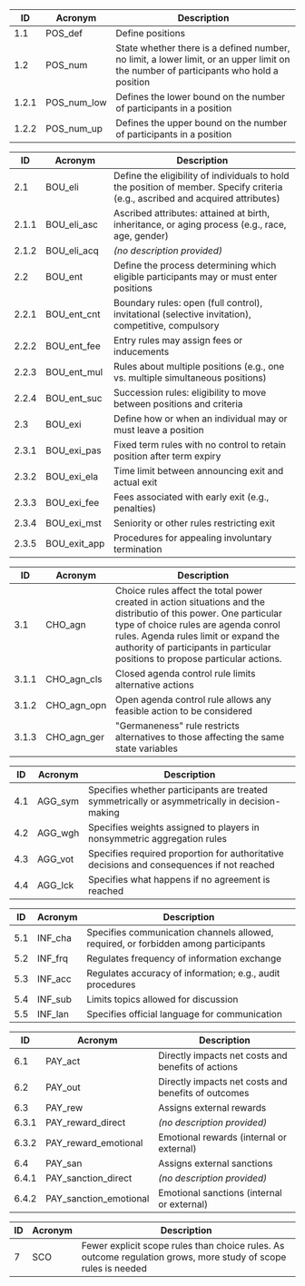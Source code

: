 | ID     | Acronym      | Description                                                                 |
|--------|--------------|-----------------------------------------------------------------------------|
| 1.1    | POS_def      | Define positions                                                            |
| 1.2    | POS_num      | State whether there is a defined number, no limit, a lower limit, or an upper limit on the number of participants who hold a position |
| 1.2.1  | POS_num_low  | Defines the lower bound on the number of participants in a position         |
| 1.2.2  | POS_num_up   | Defines the upper bound on the number of participants in a position         |

| ID     | Acronym         | Description                                                                                       |
|--------|-----------------|---------------------------------------------------------------------------------------------------|
| 2.1    | BOU_eli         | Define the eligibility of individuals to hold the position of member. Specify criteria (e.g., ascribed and acquired attributes) |
| 2.1.1  | BOU_eli_asc     | Ascribed attributes: attained at birth, inheritance, or aging process (e.g., race, age, gender)   |
| 2.1.2  | BOU_eli_acq     | *(no description provided)*                                                                       |
| 2.2    | BOU_ent         | Define the process determining which eligible participants may or must enter positions            |
| 2.2.1  | BOU_ent_cnt     | Boundary rules: open (full control), invitational (selective invitation), competitive, compulsory  |
| 2.2.2  | BOU_ent_fee     | Entry rules may assign fees or inducements                                                        |
| 2.2.3  | BOU_ent_mul     | Rules about multiple positions (e.g., one vs. multiple simultaneous positions)                     |
| 2.2.4  | BOU_ent_suc     | Succession rules: eligibility to move between positions and criteria                               |
| 2.3    | BOU_exi         | Define how or when an individual may or must leave a position                                     |
| 2.3.1  | BOU_exi_pas     | Fixed term rules with no control to retain position after term expiry                             |
| 2.3.2  | BOU_exi_ela     | Time limit between announcing exit and actual exit                                               |
| 2.3.3  | BOU_exi_fee     | Fees associated with early exit (e.g., penalties)                                                |
| 2.3.4  | BOU_exi_mst     | Seniority or other rules restricting exit                                                       |
| 2.3.5  | BOU_exit_app    | Procedures for appealing involuntary termination                                                |

| ID     | Acronym      | Description                                                                                      |
|--------|--------------|------------------------------------------------------------------------------------------------|
| 3.1    | CHO_agn      | Choice rules affect the total power created  in action situations and the distributio of this power. One particular type of choice rules are agenda conrol rules. Agenda rules limit or expand the authority of participants in particular positions to propose particular actions.|
| 3.1.1  | CHO_agn_cls  | Closed agenda control rule limits alternative actions                                          |
| 3.1.2  | CHO_agn_opn  | Open agenda control rule allows any feasible action to be considered                           |
| 3.1.3  | CHO_agn_ger  | "Germaneness" rule restricts alternatives to those affecting the same state variables          |

| ID     | Acronym      | Description                                                                                      |
|--------|--------------|------------------------------------------------------------------------------------------------|
| 4.1    | AGG_sym      | Specifies whether participants are treated symmetrically or asymmetrically in decision-making  |
| 4.2    | AGG_wgh      | Specifies weights assigned to players in nonsymmetric aggregation rules                        |
| 4.3    | AGG_vot      | Specifies required proportion for authoritative decisions and consequences if not reached     |
| 4.4    | AGG_lck      | Specifies what happens if no agreement is reached                                             |

| ID     | Acronym      | Description                                                                                      |
|--------|--------------|------------------------------------------------------------------------------------------------|
| 5.1    | INF_cha      | Specifies communication channels allowed, required, or forbidden among participants            |
| 5.2    | INF_frq      | Regulates frequency of information exchange                                                   |
| 5.3    | INF_acc      | Regulates accuracy of information; e.g., audit procedures                                     |
| 5.4    | INF_sub      | Limits topics allowed for discussion                                                          |
| 5.5    | INF_lan      | Specifies official language for communication                                                 |

| ID     | Acronym               | Description                                                                                      |
|--------|-----------------------|------------------------------------------------------------------------------------------------|
| 6.1    | PAY_act               | Directly impacts net costs and benefits of actions                                             |
| 6.2    | PAY_out               | Directly impacts net costs and benefits of outcomes                                           |
| 6.3    | PAY_rew               | Assigns external rewards                                                                       |
| 6.3.1  | PAY_reward_direct     | *(no description provided)*                                                                    |
| 6.3.2  | PAY_reward_emotional  | Emotional rewards (internal or external)                                                      |
| 6.4    | PAY_san               | Assigns external sanctions                                                                     |
| 6.4.1  | PAY_sanction_direct   | *(no description provided)*                                                                    |
| 6.4.2  | PAY_sanction_emotional| Emotional sanctions (internal or external)                                                    |

| ID  | Acronym | Description                                                                                          |
|-----|---------|----------------------------------------------------------------------------------------------------|
| 7   | SCO     | Fewer explicit scope rules than choice rules. As outcome regulation grows, more study of scope rules is needed |
